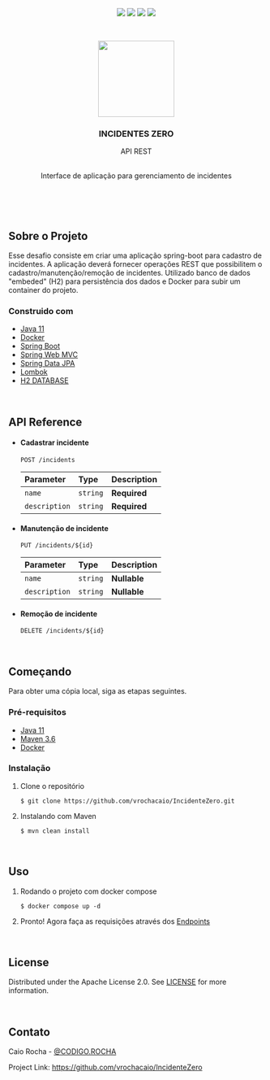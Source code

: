 <div>
  <p align="center">
  <a href="https://github.com/vrochacaio/IncidenteZero/blob/main/LICENSE" target="_blank"><img src="https://img.shields.io/github/license/vrochacaio/IncidenteZero?style=for-the-badge" target="_blank"></a>
  <img src="https://img.shields.io/docker/v/vrochacaio/incidentezero-app/latest?style=for-the-badge">
  <img src="https://img.shields.io/badge/DATABASE-H2-blue?style=for-the-badge&logo=Databricks">
  <img src="https://img.shields.io/badge/Spring-6DB33F?style=for-the-badge&logo=spring&logoColor=white">
  </p>
</div>

</br>

<p align="center"><img src="https://imgur.com/oCwD12S.png" width="150" height="150">

### <p align=center>INCIDENTES ZERO
<p align=center>API REST

</br>
</br>

<p align=center>Interface de aplicação para gerenciamento de incidentes

</br>
</br>
</br>
</br>
</br>

## Sobre o Projeto
Esse desafio consiste em criar uma aplicação spring-boot para cadastro de incidentes. A aplicação deverá fornecer operações
REST que possibilitem o cadastro/manutenção/remoção de incidentes. Utilizado banco de dados "embeded" (H2) para persistência dos dados e Docker para subir um container do projeto.

### Construido com

* [Java 11]()
* [Docker]()
* [Spring Boot]()
* [Spring Web MVC]()
* [Spring Data JPA]()
* [Lombok]()
* [H2 DATABASE]()

</br>

## API Reference

* #### Cadastrar incidente
  ```http
  POST /incidents
  ```
  | Parameter | Type     | Description                |
  | :-------- | :------- | :------------------------- |
  | `name` | `string` | **Required** |
  | `description` | `string` | **Required** |

* #### Manutenção de incidente
  ```http
  PUT /incidents/${id}
  ```
  | Parameter | Type     | Description                |
  | :-------- | :------- | :------------------------- |
  | `name` | `string` | **Nullable** |
  | `description` | `string` | **Nullable** |

* #### Remoção de incidente
  ```http
  DELETE /incidents/${id}
  ```

</br>

## Começando
Para obter uma cópia local, siga as etapas seguintes.

### Pré-requisitos

* [Java 11]()
* [Maven 3.6]()
* [Docker]()

### Instalação

1. Clone o repositório
    ```
    $ git clone https://github.com/vrochacaio/IncidenteZero.git
    ```

2. Instalando com Maven
    ```
    $ mvn clean install
    ```

</br>

## Uso

1. Rodando o projeto com docker compose
    ```
    $ docker compose up -d
    ```

2. Pronto! Agora faça as requisições através dos [Endpoints](https://github.com/vrochacaio/IncidenteZero#api-reference)

</br>

## License
Distributed under the Apache License 2.0. See [LICENSE](https://github.com/vrochacaio/IncidenteZero/blob/main/LICENSE) for more information.

</br>

## Contato
Caio Rocha - [@CODIGO.ROCHA](https://linktr.ee/vrocha.caio)

Project Link: https://github.com/vrochacaio/IncidenteZero
